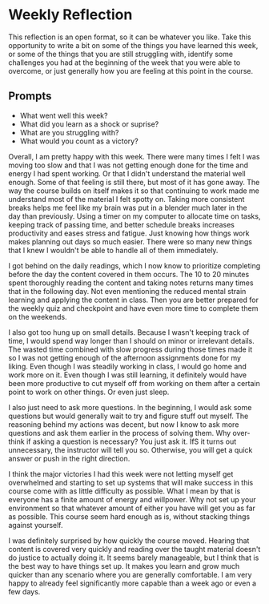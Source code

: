 # Weekly Reflection
This reflection is an open format, so it can be whatever you like. Take this opportunity to write a bit on some of the things you have learned this week, or some of the things that you are still struggling with, identify some challenges you had at the beginning of the week that you were able to overcome, or just generally how you are feeling at this point in the course.

## Prompts
- What went well this week?
- What did you learn as a shock or suprise?
- What are you struggling with?
- What would you count as a victory?


Overall, I am pretty happy with this week. There were many times I felt I was moving too slow and that I was not getting enough done for the time and energy I had spent working. Or that I didn't understand the material well enough. Some of that feeling is still there, but most of it has gone away. The way the course builds on itself makes it so that continuing to work made me understand most of the material I felt spotty on. Taking more consistent breaks helps me feel like my brain was put in a blender much later in the day than previously. Using a timer on my computer to allocate time on tasks, keeping track of passing time, and better schedule breaks increases productivity and eases stress and fatigue. Just knowing how things work makes planning out days so much easier. There were so many new things that I  knew I wouldn't be able to handle all of them immediately.
	
I got behind on the daily readings, which I now know to prioritize completing before the day the content covered in them occurs. The 10 to 20 minutes spent thoroughly reading the content and taking notes returns many times that in the following day. Not even mentioning the reduced mental strain learning and applying the content in class. Then you are better prepared for the weekly quiz and checkpoint and have even more time to complete them on the weekends. 

I also got too hung up on small details. Because I wasn't keeping track of time, I would spend way longer than I should on minor or irrelevant details. The wasted time combined with slow progress during those times made it so I  was not getting enough of the afternoon assignments done for my liking. Even though I was steadily working in class, I would go home and work more on it. Even though I was still learning, it definitely would have been more productive to cut myself off from working on them after a certain point to work on other things. Or even just sleep. 

I also just need to ask more questions. In the beginning, I would ask some questions but would generally wait to try and figure stuff out myself. The reasoning behind my actions was decent, but now I  know to ask more questions and ask them earlier in the process of solving them. Why over-think if asking a question is necessary? You just ask it. IfS it turns out unnecessary, the instructor will tell you so. Otherwise, you will get a quick answer or push in the right direction. 

I think the major victories I had this week were not letting myself get overwhelmed and starting to set up systems that will make success in this course come with as little difficulty as possible. What I mean by that is everyone has a finite amount of energy and willpower. Why not set up your environment so that whatever amount of either you have will get you as far as possible. This course seem hard enough as is, without stacking things against yourself. 

I was definitely surprised by how quickly the course moved. Hearing that content is covered very quickly and reading over the taught material doesn't do justice to actually doing it. It seems barely manageable, but I think that is the best way to have things set up. It makes you learn and grow much quicker than any scenario where you are generally comfortable. I am very happy to already feel significantly more capable than a week ago or even a few days.